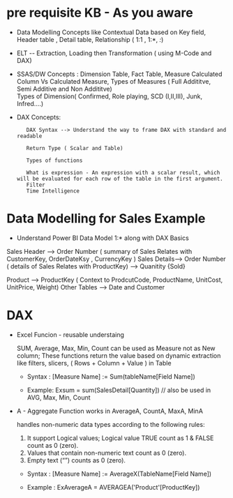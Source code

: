 # pre requisite KB - As you aware 

  * Data Modelling Concepts like 
             Contextual Data based on Key field, 
             Header table , 
             Detail table, 
             Relationship ( 1:1 , 1:*, *:*)

  * ELT -- Extraction, Loading then Transformation ( using M-Code and DAX)
  
  * SSAS/DW Concepts :
           Dimension Table,
           Fact Table,
           Measure
           Calculated Column Vs Calculated Measure,
           Types of Measures ( Full Addititve, Semi Additive and Non Addititve)   
           Types of Dimension( Confirmed, Role playing, SCD (I,II,III), Junk, Infred....) 
   
   * DAX Concepts:

            DAX Syntax --> Understand the way to frame DAX with standard and readable

            Return Type ( Scalar and Table)
            
            Types of functions
             
            What is expression - An expression with a scalar result, which will be evaluated for each row of the table in the first argument.
            Filter
            Time Intelligence

   
# Data Modelling for Sales Example
 * Understand Power BI Data Model 1:* along with DAX Basics

Sales Header --> Order Number ( summary of Sales Relates with CustomerKey, OrderDateKsy , CurrencyKey )
Sales Details--> Order Number ( details of Sales Relates with ProductKey) --> Quanitity {Sold}

Product     --> ProductKey ( Context to ProdcutCode, ProductName, UnitCost, UnitPrice, Weight)
Other Tables --> Date and Customer

# DAX

* Excel Funcion - reusable understaing

	SUM, Average, Max, Min, Count can be used as Measure not as New column; 
	These functions return the value based on dynamic extraction like filters, slicers, ( Rows + Column + Value ) in Table
	
	* Syntax :
	[Measure Name] := Sum(tableName[Field Name])
	
	* Example:
	Exsum = sum(SalesDetail[Quantity]) // also be used in  AVG, Max, Min, Count

* A - Aggregate Function 
    works in AverageA, CountA, MaxA, MinA
    
    handles non-numeric data types according to the following rules:

    1. It support Logical values; Logical value TRUE count as 1 &  FALSE count as 0 (zero).
    2. Values that contain non-numeric text count as 0 (zero).
    3. Empty text (“”) counts as 0 (zero).

  * Syntax : [Measure Name] := AverageX(TableName[Field Name])

  * Example : ExAverageA = AVERAGEA('Product'[ProductKey]) 


